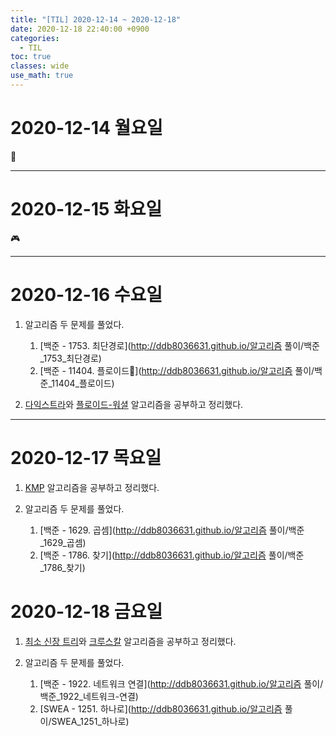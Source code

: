 ```yaml
---
title: "[TIL] 2020-12-14 ~ 2020-12-18"
date: 2020-12-18 22:40:00 +0900
categories:
  - TIL
toc: true
classes: wide
use_math: true
---
```


# 2020-12-14 월요일

🙉

---

# 2020-12-15 화요일

🎮

---

# 2020-12-16 수요일

1. 알고리즘 두 문제를 풀었다.

   1. [백준 - 1753. 최단경로](http://ddb8036631.github.io/알고리즘 풀이/백준_1753_최단경로)
   2. [백준 - 11404. 플로이드](http://ddb8036631.github.io/알고리즘 풀이/백준_11404_플로이드)

2. [다익스트라](http://ddb8036631.github.io/알고리즘/다익스트라)와 [플로이드-워셜](http://ddb8036631.github.io/알고리즘/플로이드-워셜) 알고리즘을 공부하고 정리했다.

---

# 2020-12-17 목요일

1. [KMP](http://ddb8036631.github.io/알고리즘/KMP1) 알고리즘을 공부하고 정리했다.

2. 알고리즘 두 문제를 풀었다.
   1. [백준 - 1629. 곱셈](http://ddb8036631.github.io/알고리즘 풀이/백준_1629_곱셈)
   2. [백준 - 1786. 찾기](http://ddb8036631.github.io/알고리즘 풀이/백준_1786_찾기)

# 2020-12-18 금요일

1. [최소 신장 트리](http://ddb8036631.github.io/알고리즘/최소-신장-트리)와 [크루스칼](http://ddb8036631.github.io/알고리즘/최소-신장-트리) 알고리즘을 공부하고 정리했다.

2. 알고리즘 두 문제를 풀었다.
    1. [백준 - 1922. 네트워크 연결](http://ddb8036631.github.io/알고리즘 풀이/백준_1922_네트워크-연결)
    2. [SWEA - 1251. 하나로](http://ddb8036631.github.io/알고리즘 풀이/SWEA_1251_하나로)